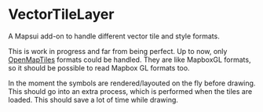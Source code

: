# VectorTileLayer
A Mapsui add-on to handle different vector tile and style formats.

This is work in progress and far from being perfect. Up to now, 
only [OpenMapTiles](https://openmaptiles.org/) formats could be 
handled. They are like MapboxGL formats, so it should be possible 
to read Mapbox GL formats too.

In the moment the symbols are rendered/layouted on the fly before 
drawing. This should go into an extra process, which is performed 
when the tiles are loaded. This should save a lot of time while 
drawing.
